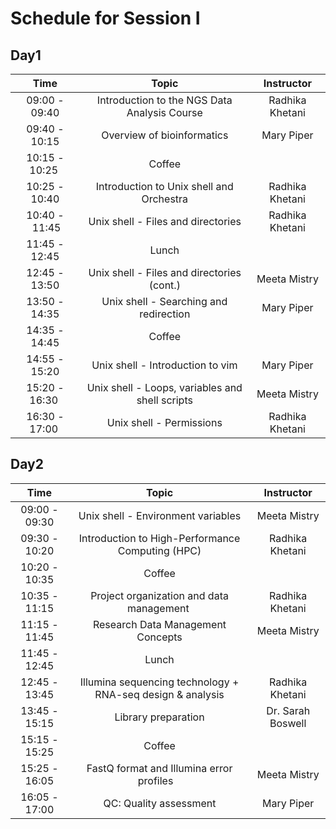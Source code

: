 # Schedule for Session I

## Day1

| Time |  Topic  | Instructor |
|:-----------:|:----------:|:--------:|
| 09:00 - 09:40 | Introduction to the NGS Data Analysis Course | Radhika Khetani |
| 09:40 - 10:15 | Overview of bioinformatics | Mary Piper |
| 10:15 - 10:25  | Coffee |  |
| 10:25 - 10:40 | Introduction to Unix shell and Orchestra | Radhika Khetani |
| 10:40 - 11:45 | Unix shell - Files and directories | Radhika Khetani |
| 11:45 - 12:45 | Lunch |  |
| 12:45 - 13:50 | Unix shell - Files and directories (cont.) | Meeta Mistry |
| 13:50 - 14:35 | Unix shell - Searching and redirection | Mary Piper |
| 14:35 - 14:45 | Coffee |  |
| 14:55 - 15:20 | Unix shell - Introduction to vim | Mary Piper |
| 15:20 - 16:30  | Unix shell - Loops, variables and shell scripts | Meeta Mistry |
| 16:30 - 17:00  | Unix shell - Permissions | Radhika Khetani |


## Day2

| Time |  Topic  | Instructor |
|:-----------:|:----------:|:--------:|
| 09:00 - 09:30 | Unix shell - Environment variables | Meeta Mistry |
| 09:30 - 10:20 | Introduction to High-Performance Computing (HPC)  | Radhika Khetani |
| 10:20 - 10:35 | Coffee |  |
| 10:35 - 11:15 | Project organization and data management  | Radhika Khetani |
| 11:15 - 11:45 | Research Data Management Concepts | Meeta Mistry |
| 11:45 - 12:45 | Lunch |  |
| 12:45 - 13:45 | Illumina sequencing technology + RNA-seq design & analysis | Radhika Khetani |  |
| 13:45 - 15:15 | Library preparation | Dr. Sarah Boswell |
| 15:15 - 15:25 | Coffee |  |
| 15:25 - 16:05 | FastQ format and Illumina error profiles    | Meeta Mistry |
| 16:05 - 17:00 | QC: Quality assessment | Mary Piper |
